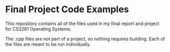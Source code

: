 # Final Project Code Examples

This repository contains all of the files used in my final report and project for CS3281 Operating Systems. 

The .cpp files are not part of a project, so nothing requires building. Each of the files are meant to be run individually. 
